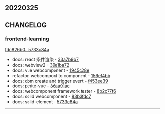 ## 20220325

## CHANGELOG

### frontend-learning

[fdc826b0...5733c84a](https://github.com/zhbhun/frontend-learning/compare/fdc826b0...5733c84a)

* docs: react 条件渲染 - [33a7b9b7](https://github.com/zhbhun/frontend-learning/commit/33a7b9b70e1278c5f2718d678ac99fd6550a4ef3)
* docs: webview2 - [39e1ba72](https://github.com/zhbhun/frontend-learning/commit/39e1ba72236d1bac1f41470d6baced9e45d96893)
* docs: vue webcomponent - [1945c28e](https://github.com/zhbhun/frontend-learning/commit/1945c28e74808bfdb60a150ddff5f6911d874f2c)
* refactor: webcompont to component - [156ef4bb](https://github.com/zhbhun/frontend-learning/commit/156ef4bb50630df4d58ef311115e9241e511e8ed)
* docs: dom create and trigger event - [f453ee39](https://github.com/zhbhun/frontend-learning/commit/f453ee39abd185f532c70eb73351d9346dd581bb)
* docs: petite-vue - [36aa91ac](https://github.com/zhbhun/frontend-learning/commit/36aa91acb372b40e3d4aba94d6053f3376a5b27d)
* docs: webcomponent framework tester - [8b2c77f6](https://github.com/zhbhun/frontend-learning/commit/8b2c77f678a18d7c20e4836f0832e68fe0f1964b)
* docs: solid webcomponent - [83b3fdc7](https://github.com/zhbhun/frontend-learning/commit/83b3fdc7faf0dc9085069f7069aef1cb5a43b001)
* docs: solid-element - [5733c84a](https://github.com/zhbhun/frontend-learning/commit/5733c84aa660382e1b99761ca90dea9a4260efb4)

---

